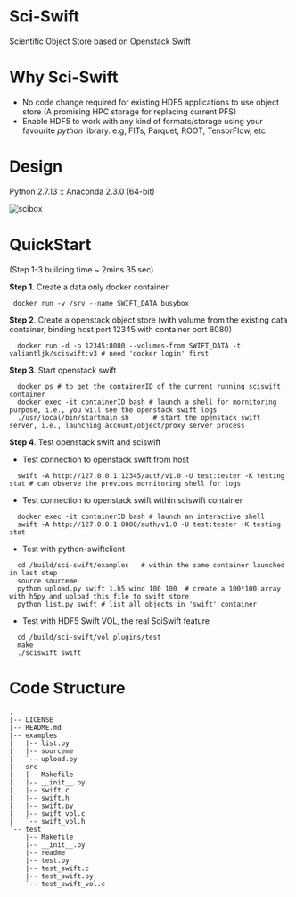 # Sci-Swift
Scientific Object Store based on Openstack Swift

# Why Sci-Swift

* No code change required for existing HDF5 applications to use object store (A promising HPC storage for replacing current PFS) 
* Enable HDF5 to work with any kind of formats/storage using your favourite _python_ library.
  e.g, FITs, Parquet, ROOT, TensorFlow, etc

# Design
Python 2.7.13 :: Anaconda 2.3.0 (64-bit)

![scibox](https://user-images.githubusercontent.com/1396867/32252259-d83a685e-be51-11e7-8a2b-e5f30c1cf1ee.png)


# QuickStart 
(Step 1-3 building time ~ 2mins 35 sec)

**Step 1**. Create a data only docker container
 ```
  docker run -v /srv --name SWIFT_DATA busybox
```
**Step 2**. Create a openstack object store (with volume from the existing data container, binding host port 12345 with container port 8080)
```
  docker run -d -p 12345:8080 --volumes-from SWIFT_DATA -t valiantljk/sciswift:v3 # need 'docker login' first
```

**Step 3**. Start openstack swift
```
  docker ps # to get the containerID of the current running sciswift container 
  docker exec -it containerID bash # launch a shell for mornitoring purpose, i.e., you will see the openstack swift logs
  ./usr/local/bin/startmain.sh      # start the openstack swift server, i.e., launching account/object/proxy server process 
```
**Step 4**. Test openstack swift and sciswift

   * Test connection to openstack swift from host
```
  swift -A http://127.0.0.1:12345/auth/v1.0 -U test:tester -K testing stat # can observe the previous mornitoring shell for logs
```
   * Test connection to openstack swift within sciswift container 
```
  docker exec -it containerID bash # launch an interactive shell 
  swift -A http://127.0.0.1:8080/auth/v1.0 -U test:tester -K testing stat 
```
   * Test with python-swiftclient
```
  cd /build/sci-swift/examples   # within the same container launched in last step
  source sourceme
  python upload.py swift 1.h5 wind 100 100  # create a 100*100 array with h5py and upload this file to swift store
  python list.py swift # list all objects in 'swift' container
```
   * Test with HDF5 Swift VOL, the real SciSwift feature 
```
  cd /build/sci-swift/vol_plugins/test
  make
  ./sciswift swift
```


# Code Structure
```
.
|-- LICENSE
|-- README.md
|-- examples
|   |-- list.py
|   |-- sourceme
|   `-- upload.py
|-- src
|   |-- Makefile
|   |-- __init__.py
|   |-- swift.c
|   |-- swift.h
|   |-- swift.py
|   |-- swift_vol.c
|   `-- swift_vol.h
`-- test
    |-- Makefile
    |-- __init__.py
    |-- readme
    |-- test.py
    |-- test_swift.c
    |-- test_swift.py
    `-- test_swift_vol.c
```
